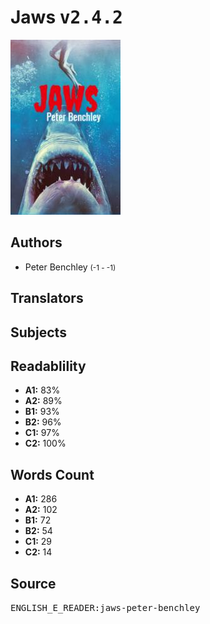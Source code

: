 # Jaws <kbd>v2.4.2</kbd>

![](./cover.medium.jpg "")

## Authors


 - Peter Benchley <small>(-1 - -1)</small>

## Translators



## Subjects



## Readablility


 - **A1:** 83%
 - **A2:** 89%
 - **B1:** 93%
 - **B2:** 96%
 - **C1:** 97%
 - **C2:** 100%

## Words Count


 - **A1:** 286
 - **A2:** 102
 - **B1:** 72
 - **B2:** 54
 - **C1:** 29
 - **C2:** 14

## Source


<kbd>ENGLISH_E_READER:jaws-peter-benchley</kbd>

